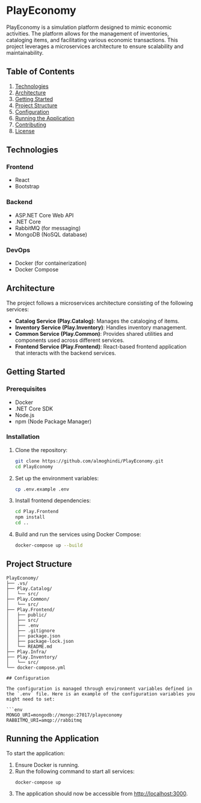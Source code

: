 # PlayEconomy

PlayEconomy is a simulation platform designed to mimic economic activities. The platform allows for the management of inventories, cataloging items, and facilitating various economic transactions. This project leverages a microservices architecture to ensure scalability and maintainability.

## Table of Contents

1. [Technologies](#technologies)
2. [Architecture](#architecture)
3. [Getting Started](#getting-started)
4. [Project Structure](#project-structure)
5. [Configuration](#configuration)
6. [Running the Application](#running-the-application)
7. [Contributing](#contributing)
8. [License](#license)

## Technologies

### Frontend

- React
- Bootstrap

### Backend

- ASP.NET Core Web API
- .NET Core
- RabbitMQ (for messaging)
- MongoDB (NoSQL database)

### DevOps

- Docker (for containerization)
- Docker Compose

## Architecture

The project follows a microservices architecture consisting of the following services:

- **Catalog Service (Play.Catalog)**: Manages the cataloging of items.
- **Inventory Service (Play.Inventory)**: Handles inventory management.
- **Common Service (Play.Common)**: Provides shared utilities and components used across different services.
- **Frontend Service (Play.Frontend)**: React-based frontend application that interacts with the backend services.

## Getting Started

### Prerequisites

- Docker
- .NET Core SDK
- Node.js
- npm (Node Package Manager)

### Installation

1. Clone the repository:
    ```bash
    git clone https://github.com/almoghindi/PlayEconomy.git
    cd PlayEconomy
    ```
2. Set up the environment variables:
    ```bash
    cp .env.example .env
    ```
3. Install frontend dependencies:
    ```bash
    cd Play.Frontend
    npm install
    cd ..
    ```
4. Build and run the services using Docker Compose:
    ```bash
    docker-compose up --build
    ```

## Project Structure

```plaintext
PlayEconomy/
├── .vs/
├── Play.Catalog/
│   └── src/
├── Play.Common/
│   └── src/
├── Play.Frontend/
│   ├── public/
│   ├── src/
│   ├── .env
│   ├── .gitignore
│   ├── package.json
│   ├── package-lock.json
│   └── README.md
├── Play.Infra/
├── Play.Inventory/
│   └── src/
└── docker-compose.yml

## Configuration

The configuration is managed through environment variables defined in the `.env` file. Here is an example of the configuration variables you might need to set:

```env
MONGO_URI=mongodb://mongo:27017/playeconomy
RABBITMQ_URI=amqp://rabbitmq
```
## Running the Application

To start the application:

1. Ensure Docker is running.
2. Run the following command to start all services:
    ```bash
    docker-compose up
    ```
3. The application should now be accessible from [http://localhost:3000](http://localhost:3000).
